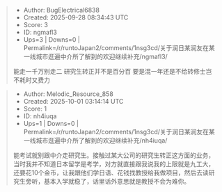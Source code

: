 > - Author: BugElectrical6838
> - Created: 2025-09-28 08:34:43 UTC
> - Score: 3
> - ID: ngmafl3
> - Ups=3 | Downs=0 | Permalink=/r/runtoJapan2/comments/1nsg3cd/关于润日某润友在某一线城市逛遍中介所了解到的欢迎继续补充/ngmafl3/
>
> 能走一千万别走二 研究生转正并不是百分百 要是混一年还是不给转修士岂不耗时又费力

> - Author: Melodic_Resource_858
> - Created: 2025-10-01 03:14:14 UTC
> - Score: 1
> - ID: nh4iuqa
> - Ups=1 | Downs=0 | Permalink=/r/runtoJapan2/comments/1nsg3cd/关于润日某润友在某一线城市逛遍中介所了解到的欢迎继续补充/nh4iuqa/
>
> 能考试就别跟中介走研究生。接触过某大公司的研究生转正这方面的业务，当时我并不知道日本留学是考学，对方就直接跟我说我的上限就是九工大，还要花10个金币，让我跟他们学日语、花钱找教授给我做项目，然后去读研究生旁听，基本入学就稳了，话里话外意思就是教授不会为难你。
